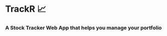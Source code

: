 # TrackR :chart_with_upwards_trend:

### A Stock Tracker Web App that helps you manage your portfolio